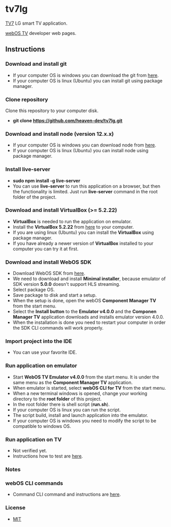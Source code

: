 # tv7lg

[TV7](https://www.tv7.fi/) LG smart TV application.

[webOS TV](http://webostv.developer.lge.com/) developer web pages.

## Instructions

### Download and install git
  - If your computer OS is windows you can download the git from [here](https://git-scm.com/download/win).
  - If your computer OS is linux (Ubuntu) you can install git using package manager.

### Clone repository
Clone this repository to your computer disk.
  - __git clone https://github.com/heaven-dev/tv7lg.git__

### Download and install node (version 12.x.x)
  - If your computer OS is windows you can download node from [here](https://nodejs.org/en/download/).
  - If your computer OS is linux (Ubuntu) you can install node using package manager.

### Install live-server
  - __sudo npm install -g live-server__
  - You can use __live-server__ to run this application on a browser, but then the functionality is limited. Just run __live-server__ command in the root folder of the project.

### Download and install VirtualBox (>= 5.2.22)
  - __VirtualBox__ is needed to run the application on emulator.
  - Install the __VirtualBox 5.2.22__ from [here](https://www.virtualbox.org/wiki/Download_Old_Builds_5_2) to your computer.
  - If you are using linux (Ubuntu) you can install the __VirtualBox__ using package manager.
  - If you have already a newer version of __VirtualBox__ installed to your computer you can try it at first.

### Download and install WebOS SDK
  - Download WebOS SDK from [here](http://webostv.developer.lge.com/sdk/installation/).
  - We need to download and install __Minimal installer__, because emulator of SDK version __5.0.0__ doesn't support HLS streaming.
  - Select package OS.
  - Save package to disk and start a setup.
  - When the setup is done, open the webOS __Component Manager TV__ from the start menu.
  - Select the __Install button__ to the __Emulator v4.0.0__ and the __Componen Manager TV__ application downloads and installs emulator version 4.0.0.
  - When the installation is done you need to restart your computer in order the SDK CLI commands will work properly.

### Import project into the IDE
  - You can use your favorite IDE.

### Run application on emulator
  - Start __WebOS TV Emulator v4.0.0__ from the start menu. It is under the same menu as the __Component Manager TV__ application.
  - When emulator is started, select __webOS CLI for TV__ from the start menu. 
  - When a new terminal windows is opened, change your working directory to the __root folder__ of this project.
  - In the root folder there is shell script (__run.sh__).
  - If your computer OS is linux you can run the script.
  - The script build, install and launch application into the emulator.
  - If your computer OS is windows you need to modify the script to be compatible to windows OS.

### Run application on TV
  - Not verified yet.
  - Instructions how to test are [here](https://webostv.developer.lge.com/develop/app-test/).

### Notes

### webOS CLI commands
  - Command CLI command and instructions are [here](http://webostv.developer.lge.com/sdk/tools/using-webos-tv-cli/).

### License
 - [MIT](https://github.com/heaven-dev/tv7samsung/blob/master/LICENSE.md)